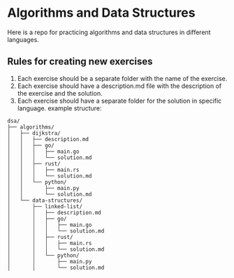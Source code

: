 # Algorithms and Data Structures

Here is a repo for practicing algorithms and data structures in different languages.

## Rules for creating new exercises

1. Each exercise should be a separate folder with the name of the exercise.
2. Each exercise should have a description.md file with the description of the exercise and the solution.
3. Each exercise should have a separate folder for the solution in specific language.
example structure:
```
dsa/
├── algorithms/
│   ├── dijkstra/
│   │   ├── description.md
│   │   ├── go/
│   │   │   ├── main.go
│   │   │   └── solution.md
│   │   ├── rust/
│   │   │   ├── main.rs
│   │   │   └── solution.md
│   │   └── python/
│   │       ├── main.py
│   │       └── solution.md
│   └── data-structures/
│       ├── linked-list/
│       │   ├── description.md
│       │   ├── go/
│       │   │   ├── main.go
│       │   │   └── solution.md
│       │   ├── rust/
│       │   │   ├── main.rs
│       │   │   └── solution.md
│       │   └── python/
│       │       ├── main.py
│       │       └── solution.md
```

